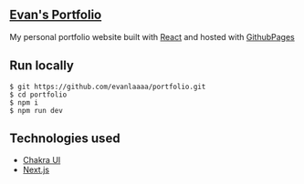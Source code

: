 ## [Evan's Portfolio](https://evanlaaaa.github.io/portfolio/)
My personal portfolio website built with <a href='https://reactjs.org/'>React</a> and hosted with <a href='https://pages.github.com/'>GithubPages</a>

## Run locally
```
$ git https://github.com/evanlaaaa/portfolio.git
$ cd portfolio
$ npm i
$ npm run dev
```

## Technologies used
- [Chakra UI](https://chakra-ui.com/)
- [Next.js](https://nextjs.org/)
